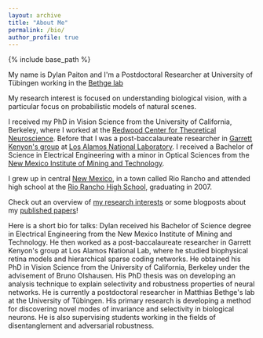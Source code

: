 ```yaml
---
layout: archive
title: "About Me"
permalink: /bio/
author_profile: true
---
```


{% include base_path %}

<!---
<img style="float: left; margin: 0px 15px 15px 0px;" src="{{site.imgurl}}/headshot.jpg" width="33%" />
-->

My name is Dylan Paiton and I'm a Postdoctoral Researcher at University of T&uuml;bingen working in
the [Bethge lab](https://bethgelab.org)

My research interest is focused on understanding biological vision, with a particular focus on
probabilistic models of natural scenes.

I received my PhD in Vision Science from the University of California, Berkeley, where I worked at
the [Redwood Center for Theoretical Neuroscience](http://redwood.berkeley.edu/). Before that I
was a post-baccalaureate researcher in [Garrett Kenyon's group](http://petavision.github.io/) at
[Los Alamos National Laboratory](http://lanl.gov/). I received a Bachelor of Science in Electrical
Engineering with a minor in Optical Sciences from the
[New Mexico Institute of Mining and Technology](https://www.nmt.edu/academics/eleceng/).

I grew up in central [New Mexico](https://explorepartsunknown.com/destination/new-mexico/), in a
town called Rio Rancho and attended high school at the
[Rio Rancho High School](https://rioranchohigh.rrps.net/home), graduating in 2007.

Check out an overview of [my research interests](../research)
or some blogposts about my [published papers](../blog)!

Here is a short bio for talks:
Dylan received his Bachelor of Science degree in Electrical Engineering from the New Mexico
Institute of Mining and Technology. He then worked as a post-baccalaureate researcher in Garrett
Kenyon's group at Los Alamos National Lab, where he studied biophysical retina models and
hierarchical sparse coding networks. He obtained his PhD in Vision Science from the University of
California, Berkeley under the advisement of Bruno Olshausen. His PhD thesis was on developing an
analysis technique to explain selectivity and robustness properties of neural networks. He is
currently a postdoctoral researcher in Matthias Bethge's lab at the University of Tübingen.
His primary research is developing a method for discovering novel modes of invariance and
selectivity in biological neurons. He is also supervising students working in the fields of
disentanglement and adversarial robustness.

